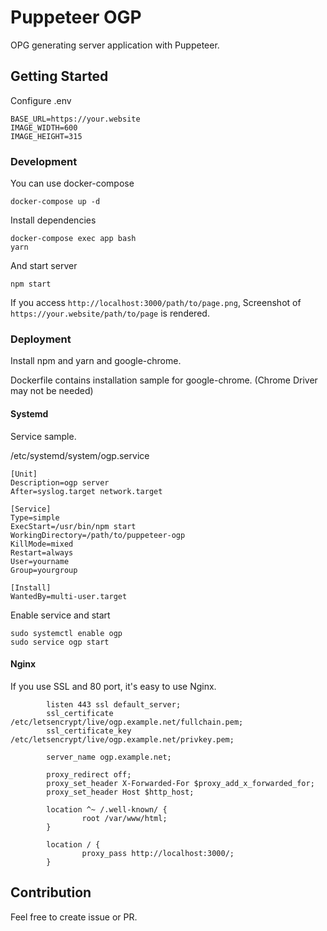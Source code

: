 # Puppeteer OGP

OPG generating server application with Puppeteer.

## Getting Started

Configure .env

```
BASE_URL=https://your.website
IMAGE_WIDTH=600
IMAGE_HEIGHT=315
```

### Development

You can use docker-compose

```
docker-compose up -d
```

Install dependencies

```
docker-compose exec app bash
yarn
```

And start server

```
npm start
```

If you access `http://localhost:3000/path/to/page.png`, Screenshot of `https://your.website/path/to/page` is rendered.

### Deployment

Install npm and yarn and google-chrome.

Dockerfile contains installation sample for google-chrome. (Chrome Driver may not be needed)

#### Systemd

Service sample.

/etc/systemd/system/ogp.service

```
[Unit]
Description=ogp server
After=syslog.target network.target

[Service]
Type=simple
ExecStart=/usr/bin/npm start
WorkingDirectory=/path/to/puppeteer-ogp
KillMode=mixed
Restart=always
User=yourname
Group=yourgroup

[Install]
WantedBy=multi-user.target
```

Enable service and start

```
sudo systemctl enable ogp
sudo service ogp start
```

#### Nginx

If you use SSL and 80 port, it's easy to use Nginx.

```config
        listen 443 ssl default_server;
        ssl_certificate /etc/letsencrypt/live/ogp.example.net/fullchain.pem;
        ssl_certificate_key /etc/letsencrypt/live/ogp.example.net/privkey.pem;

        server_name ogp.example.net;

        proxy_redirect off;
        proxy_set_header X-Forwarded-For $proxy_add_x_forwarded_for;
        proxy_set_header Host $http_host;

        location ^~ /.well-known/ {
                root /var/www/html;
        }

        location / {
                proxy_pass http://localhost:3000/;
        }
```

## Contribution

Feel free to create issue or PR.
